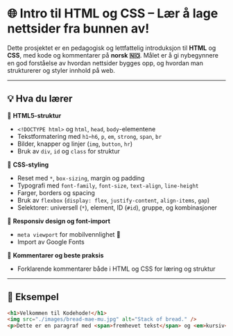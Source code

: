 # 🌐 Intro til HTML og CSS – Lær å lage nettsider fra bunnen av!

Dette prosjektet er en pedagogisk og lettfattelig introduksjon til **HTML** og **CSS**, med kode og kommentarer på **norsk 🇳🇴**. Målet er å gi nybegynnere en god forståelse av hvordan nettsider bygges opp, og hvordan man strukturerer og styler innhold på web.

---

## 💡 Hva du lærer

🔹 **HTML5-struktur**
- `<!DOCTYPE html>` og `html`, `head`, `body`-elementene
- Tekstformatering med `h1`–`h6`, `p`, `em`, `strong`, `span`, `br`
- Bilder, knapper og linjer (`img`, `button`, `hr`)
- Bruk av `div`, `id` og `class` for struktur

🔹 **CSS-styling**
- Reset med `*`, `box-sizing`, margin og padding
- Typografi med `font-family`, `font-size`, `text-align`, `line-height`
- Farger, borders og spacing
- Bruk av `flexbox` (`display: flex`, `justify-content`, `align-items`, `gap`)
- Selektorer: universell (`*`), element, ID (`#id`), gruppe, og kombinasjoner

🔹 **Responsiv design og font-import**
- `meta viewport` for mobilvennlighet 📱
- Import av Google Fonts

🔹 **Kommentarer og beste praksis**
- Forklarende kommentarer både i HTML og CSS for læring og struktur

---

## 👀 Eksempel

```html
<h1>Velkommen til Kodehode!</h1>
<img src="./images/bread-mae-mu.jpg" alt="Stack of bread." />
<p>Dette er en paragraf med <span>fremhevet tekst</span> og <em>kursiv</em>.</p>
